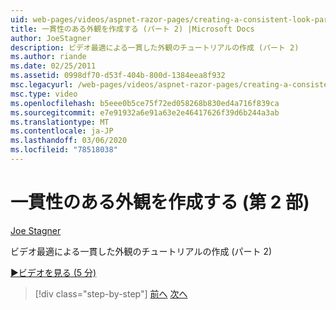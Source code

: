```yaml
---
uid: web-pages/videos/aspnet-razor-pages/creating-a-consistent-look-part-2
title: 一貫性のある外観を作成する (パート 2) |Microsoft Docs
author: JoeStagner
description: ビデオ最適による一貫した外観のチュートリアルの作成 (パート 2)
ms.author: riande
ms.date: 02/25/2011
ms.assetid: 0998df70-d53f-404b-800d-1384eea8f932
msc.legacyurl: /web-pages/videos/aspnet-razor-pages/creating-a-consistent-look-part-2
msc.type: video
ms.openlocfilehash: b5eee0b5ce75f72ed058268b830ed4a716f839ca
ms.sourcegitcommit: e7e91932a6e91a63e2e46417626f39d6b244a3ab
ms.translationtype: MT
ms.contentlocale: ja-JP
ms.lasthandoff: 03/06/2020
ms.locfileid: "78518038"
---
```

# <a name="creating-a-consistent-look-part-2"></a>一貫性のある外観を作成する (第 2 部)

[Joe Stagner](https://github.com/JoeStagner)

ビデオ最適による一貫した外観のチュートリアルの作成 (パート 2)

[&#9654;ビデオを見る (5 分)](https://channel9.msdn.com/Blogs/ASP-NET-Site-Videos/creating-a-consistent-look-(part-2))

> [!div class="step-by-step"]
> [前へ](creating-a-consistent-look-part-1.md)
> [次へ](working-with-forms-part-1.md)
